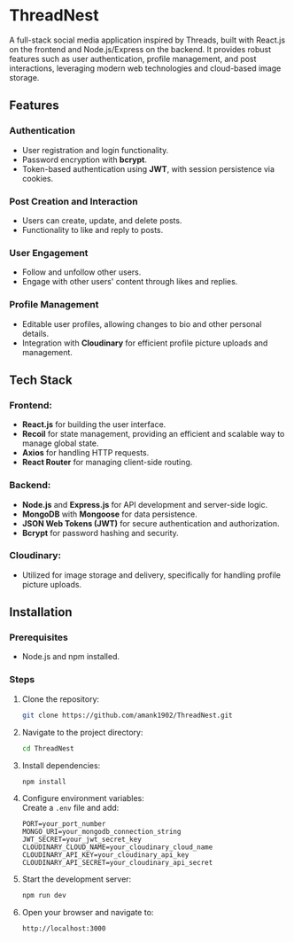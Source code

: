 # ThreadNest

<p>A full-stack social media application inspired by Threads, built with React.js on the frontend and Node.js/Express on the backend. It provides robust features such as user authentication, profile management, and post interactions, leveraging modern web technologies and cloud-based image storage.</p>

## Features

### Authentication
<ul>
  <li>User registration and login functionality.</li>
  <li>Password encryption with <strong>bcrypt</strong>.</li>
  <li>Token-based authentication using <strong>JWT</strong>, with session persistence via cookies.</li>
</ul>

### Post Creation and Interaction
<ul>
  <li>Users can create, update, and delete posts.</li>
  <li>Functionality to like and reply to posts.</li>
</ul>

### User Engagement
<ul>
  <li>Follow and unfollow other users.</li>
  <li>Engage with other users' content through likes and replies.</li>
</ul>

### Profile Management
<ul>
  <li>Editable user profiles, allowing changes to bio and other personal details.</li>
  <li>Integration with <strong>Cloudinary</strong> for efficient profile picture uploads and management.</li>
</ul>

## Tech Stack

### Frontend:
<ul>
  <li><strong>React.js</strong> for building the user interface.</li>
  <li><strong>Recoil</strong> for state management, providing an efficient and scalable way to manage global state.</li>
  <li><strong>Axios</strong> for handling HTTP requests.</li>
  <li><strong>React Router</strong> for managing client-side routing.</li>
</ul>

### Backend:
<ul>
  <li><strong>Node.js</strong> and <strong>Express.js</strong> for API development and server-side logic.</li>
  <li><strong>MongoDB</strong> with <strong>Mongoose</strong> for data persistence.</li>
  <li><strong>JSON Web Tokens (JWT)</strong> for secure authentication and authorization.</li>
  <li><strong>Bcrypt</strong> for password hashing and security.</li>
</ul>

### Cloudinary:
<ul>
  <li>Utilized for image storage and delivery, specifically for handling profile picture uploads.</li>
</ul>

## Installation

### Prerequisites
- Node.js and npm installed.

### Steps
1. Clone the repository:
   ```bash
   git clone https://github.com/amank1902/ThreadNest.git
   
2. Navigate to the project directory:
   ```bash
   cd ThreadNest
   
3. Install dependencies:
   ```bash
   npm install
   
4. Configure environment variables:  
   Create a `.env` file and add:  

   ```env
   PORT=your_port_number
   MONGO_URI=your_mongodb_connection_string
   JWT_SECRET=your_jwt_secret_key
   CLOUDINARY_CLOUD_NAME=your_cloudinary_cloud_name
   CLOUDINARY_API_KEY=your_cloudinary_api_key
   CLOUDINARY_API_SECRET=your_cloudinary_api_secret

5. Start the development server:
   ```bash
   npm run dev
   
6. Open your browser and navigate to:
   ```
   http://localhost:3000

